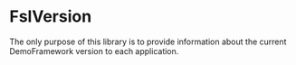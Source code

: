 # FslVersion

The only purpose of this library is to provide information about the current DemoFramework version to each application.